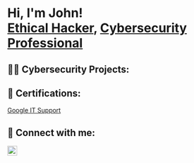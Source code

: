 <h1>Hi, I'm John! <br/><a href="https://github.com/JDH1987">Ethical Hacker</a>, <a href="https://www.linkedin.com/in/john-horton187/">Cybersecurity Professional</a>

<h2>👨‍💻 Cybersecurity Projects:</h2>
  
<h2>📄 Certifications:</h2>
<a href="https://www.coursera.org/account/accomplishments/specialization/7PXX8R64ARAN">Google IT Support</a>

<h2> 🤳 Connect with me:</h2>

[<img align="left" alt="JohnHorton | LinkedIn" width="22px" src="https://cdn.jsdelivr.net/npm/simple-icons@v3/icons/linkedin.svg" />][linkedin]


[linkedin]: https://linkedin.com/in/john-horton187

<!--
**JDH1987/JDH1987** is a ✨ _special_ ✨ repository because its `README.md` (this file) appears on your GitHub profile.

Here are some ideas to get you started:

- 🔭 I’m currently working on ...
- 🌱 I’m currently learning ...
- 👯 I’m looking to collaborate on ...
- 🤔 I’m looking for help with ...
- 💬 Ask me about ...
- 📫 How to reach me: ...
- 😄 Pronouns: ...
- ⚡ Fun fact: ...
-->
